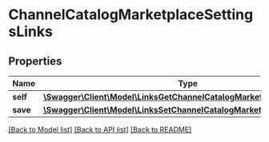 # ChannelCatalogMarketplaceSettingsLinks

## Properties
Name | Type | Description | Notes
------------ | ------------- | ------------- | -------------
**self** | [**\Swagger\Client\Model\LinksGetChannelCatalogMarketplaceSettingsLink**](LinksGetChannelCatalogMarketplaceSettingsLink.md) |  | 
**save** | [**\Swagger\Client\Model\LinksSetChannelCatalogMarketplaceSettingsLink**](LinksSetChannelCatalogMarketplaceSettingsLink.md) |  | 

[[Back to Model list]](../README.md#documentation-for-models) [[Back to API list]](../README.md#documentation-for-api-endpoints) [[Back to README]](../README.md)


